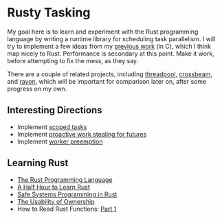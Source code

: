 # Rusty Tasking

My goal here is to learn and experiment with the Rust programming language by
writing a runtime library for scheduling task parallelism. I will try to
implement a few ideas from my [previous work][1] (in C), which I think map
nicely to Rust. Performance is secondary at this point. Make it work, before
attempting to fix the mess, as they say.

There are a couple of related projects, including [threadpool][2],
[crossbeam][3], and [rayon][4], which will be important for comparison later
on, after some progress on my own.

## Interesting Directions

- Implement [scoped tasks](src/scope.rs)
- Implement [proactive work stealing for futures][5]
- Implement [worker preemption][6]

## Learning Rust

- [The Rust Programming Language](https://doc.rust-lang.org/book/)
- [A Half Hour to Learn Rust](https://fasterthanli.me/articles/a-half-hour-to-learn-rust)
- [Safe Systems Programming in Rust](https://iris-project.org/pdfs/2021-rustbelt-cacm-final.pdf)
- [The Usability of Ownership](https://arxiv.org/abs/2011.06171)
- How to Read Rust Functions: [Part 1](https://www.possiblerust.com/guide/how-to-read-rust-functions-part-1)

<!-- Links -->

[1]: https://github.com/aprell/tasking-2.0
[2]: https://crates.io/crates/threadpool
[3]: https://crates.io/crates/crossbeam
[4]: https://crates.io/crates/rayon
[5]: https://dl.acm.org/doi/10.1145/3293883.3295735
[6]: https://dl.acm.org/doi/10.1145/3437801.3441610
